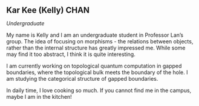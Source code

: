 <span style="font-size:1.5em;"> **Kar Kee (Kelly) CHAN** </span>

*Undergraduate* 

My name is Kelly and I am an undergraduate student in Professor Lan’s group. The idea of focusing on morphisms - the relations between objects, rather than the internal structure has greatly impressed me. While some may find it too abstract, I think it is quite interesting.

I am currently working on topological quantum computation in gapped boundaries, where the topological bulk meets the boundary of the hole. I am studying the categorical structure of gapped boundaries.

In daily time, I love cooking so much. If you cannot find me in the campus, maybe I am in the kitchen!
